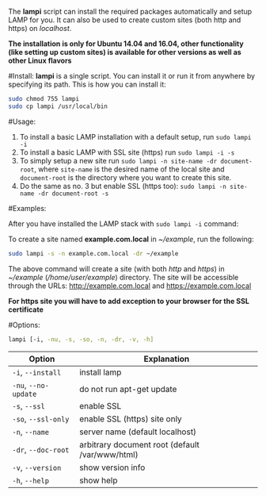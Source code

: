 The **lampi** script can install the required packages automatically and setup LAMP for you. It can also be used to create custom sites (both http and https) on *localhost*.

**The installation is only for Ubuntu 14.04 and 16.04, other functionality (like setting up custom sites) is available for other versions as well as other Linux flavors**

#Install:
**lampi** is a single script. You can install it or run it from anywhere by specifying its path. This is how you can install it:

```sh
sudo chmod 755 lampi
sudo cp lampi /usr/local/bin
```

#Usage:

1. To install a basic LAMP installation with a default setup, run `sudo lampi -i`
2. To install a basic LAMP with SSL site (https) run `sudo lampi -i -s`
3. To simply setup a new site run `sudo lampi -n site-name -dr document-root`, where `site-name` is the desired name of the local site and `document-root` is the directory where you want to create this site.
4. Do the same as no. 3 but enable SSL (https too): `sudo lampi -n site-name -dr document-root -s`

#Examples:

After you have installed the LAMP stack with `sudo lampi -i` command:

To create a site named **example.com.local** in *~/example*, run the following:

```sh
sudo lampi -s -n example.com.local -dr ~/example
```
The above command will create a site (with both *http* and *https*) in *~/example* (*/home/user/example*) directory. The site will be accessible through the URLs:
http://example.com.local and https://example.com.local

**For https site you will have to add exception to your browser for the SSL certificate**

#Options:

```sh
lampi [-i, -nu, -s, -so, -n, -dr, -v, -h]
```

Option | Explanation
------ | -----------
`-i`, `--install` | install lamp
`-nu`, `--no-update` | do not run apt-get update
`-s`, `--ssl` | enable SSL 
`-so`, `--ssl-only` | enable SSL (https) site only 
`-n`, `--name` | server name (default localhost)
`-dr`, `--doc-root` | arbitrary document root (default /var/www/html)
`-v`, `--version` | show version info
 `-h`, `--help` | show help 

